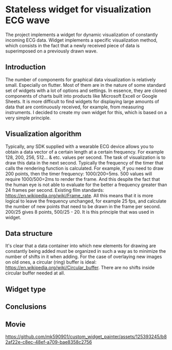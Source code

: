 # Stateless widget for visualization ECG wave

The project implements a widget for dynamic visualization of constantly incoming ECG data. Widget implements a specific visualization method, which consists in the fact that a newly received piece of data is superimposed on a previously drawn wave.

## Introduction

The number of components for graphical data visualization is relatively small. Especially on flutter. Most of them are in the nature of some standard set of widgets with a lot of options and settings. In essence, they are cloned components of charts built into products like Microsoft Excell or Google Sheets. It is more difficult to find widgets for displaying large amounts of data that are continuously received, for example, from measuring instruments. I decided to create my own widget for this, which is based on a very simple principle.

## Visualization algorithm

Typically, any SDK supplied with a wearable ECG device allows you to obtain a data vector of a certain length at a certain frequency. For example 128, 200, 256, 512... & etc. values per second. The task of visualization is to draw this data in the next second. Typically the frequency of the timer that calls the rendering function is calculated. For example, if you need to draw 200 points, then the timer frequency: 1000/200=5ms. 500 values will require 1000/500=2ms to render the frame. And this despite the fact that the human eye is not able to evaluate for the better a frequency greater than 24 frames per second. Existing film standards: https://en.wikipedia.org/wiki/Frame_rate.
All this means that it is more logical to leave the frequency unchanged, for example 25 fps, and calculate the number of new points that need to be drawn in the frame per second. 200/25 gives 8 points, 500/25 - 20.
It is this principle that was used in widget.

## Data structure

It's clear that a data container into which new elements for drawing are constantly being added must be organized in such a way as to minimize the number of shifts in it when adding. For the case of overlaying new images on old ones, a circular (ring) buffer is ideal: https://en.wikipedia.org/wiki/Circular_buffer. There are no shifts inside circular buffer needed at all.

## Widget type

## Conclusions

## Movie



https://github.com/mk590901/custom_widget_painter/assets/125393245/b82af22e-c8ec-48ef-a709-bae8358c2756

